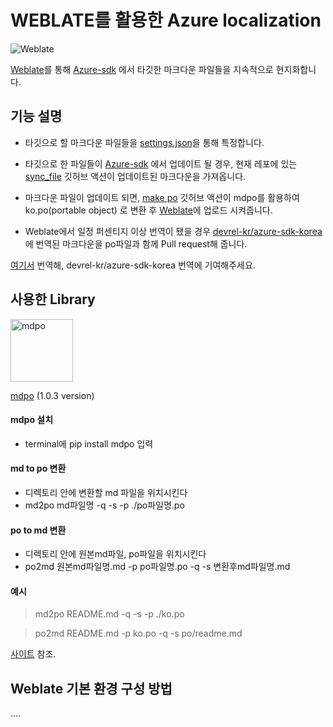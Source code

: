
# WEBLATE를 활용한 Azure localization


![Weblate](https://s.weblate.org/cdn/Logo-Darktext-borders.png)


 [Weblate](https://weblate.org/ko/)를 통해 [Azure-sdk](https://github.com/Azure/azure-sdk) 에서 타깃한 마크다운 파일들을 지속적으로 현지화합니다.


## 기능 설명

* 타깃으로 할 마크다운 파일들을 [settings.json](https://github.com/devrel-kr/I18N-For-Beginners/blob/main/settings.json)을 통해 특정합니다.

* 타깃으로 한 파일들이 [Azure-sdk](https://github.com/Azure/azure-sdk) 에서 업데이트 될 경우, 현재 레포에 있는 [sync_file](https://github.com/waroad/test1234/blob/main/.github/workflows/sync_file.yml) 깃허브 액션이 업데이트된 마크다운을 가져옵니다.

* 마크다운 파일이 업데이트 되면, [make po](https://github.com/devrel-kr/I18N-For-Beginners/blob/main/.github/workflows/make_po.yml) 깃허브 액션이 mdpo를 활용하여 ko.po(portable object) 로 변환 후 [Weblate](https://weblate.org/ko/)에 업로드 시켜줍니다.

* Weblate에서 일정 퍼센티지 이상 번역이 됐을 경우 [devrel-kr/azure-sdk-korea](https://github.com/devrel-kr/azure-sdk-korean) 에 번역된 마크다운을 po파일과 함께
Pull request해 줍니다.

[여기서](http://azuresdkweblate.eastus.cloudapp.azure.com/) 번역해, devrel-kr/azure-sdk-korea 번역에 기여해주세요.

## 사용한 Library
<img src="https://mondeja.github.io/mdpo/latest/_static/mdpo.png" width= "100px" alt = "mdpo" />

[mdpo](https://github.com/mondeja/mdpo) (1.0.3 version)

#### mdpo 설치
* terminal에  pip install mdpo 입력
#### md to po 변환
* 디렉토리 안에 변환할 md 파일을 위치시킨다
* md2po md파일명 -q -s -p ./po파일명.po
#### po to md 변환
* 디렉토리 안에 원본md파일, po파일을 위치시킨다
* po2md 원본md파일명.md -p po파일명.po -q -s 변환후md파일명.md
#### 예시
>md2po README.md -q -s -p ./ko.po

>po2md README.md -p ko.po -q -s po/readme.md

[사이트](https://mondeja.github.io/mdpo/latest/) 참조.

## Weblate 기본 환경 구성 방법

....
